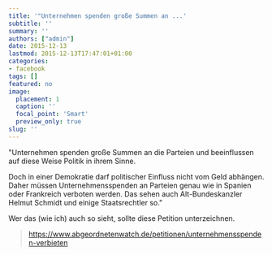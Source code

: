 ```yaml
---
title: '"Unternehmen spenden große Summen an ...'
subtitle: ''
summary: ''
authors: ["admin"]
date: 2015-12-13
lastmod: 2015-12-13T17:47:01+01:00
categories:
- facebook
tags: []
featured: no
image:
  placement: 1
  caption: ''
  focal_point: 'Smart'
  preview_only: true
slug: ''
---
```

"Unternehmen spenden große Summen an die Parteien und beeinflussen auf diese Weise Politik in ihrem Sinne.

Doch in einer Demokratie darf politischer Einfluss nicht vom Geld abhängen. Daher müssen Unternehmensspenden an Parteien genau wie in Spanien oder Frankreich verboten werden. Das sehen auch Alt-Bundeskanzler Helmut Schmidt und einige Staatsrechtler so."

Wer das (wie ich) auch so sieht, sollte diese Petition unterzeichnen.
> https://www.abgeordnetenwatch.de/petitionen/unternehmensspenden-verbieten

